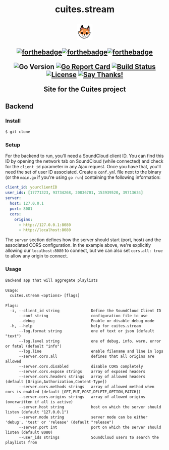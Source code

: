 <h1 align="center">cuites.stream</h1>
<h2 align="center">
  <img src="front/public/fox.gif" alt="mascot" height="50px">
  
  [![forthebadge](https://forthebadge.com/images/badges/made-with-go.svg)](https://forthebadge.com)[![forthebadge](https://forthebadge.com/images/badges/built-with-love.svg)](https://forthebadge.com)[![forthebadge](https://forthebadge.com/images/badges/uses-badges.svg)](https://forthebadge.com)

  ![Go Version](https://img.shields.io/badge/Go%20Version-latest-brightgreen.svg)
  [![Go Report Card](https://goreportcard.com/badge/github.com/Depado/cuites.stream)](https://goreportcard.com/report/github.com/Depado/cuites.stream)
  [![Build Status](https://drone.depa.do/api/badges/Depado/cuites.stream/status.svg)](https://drone.depa.do/Depado/cuites.stream)
  [![License](https://img.shields.io/badge/license-MIT-blue.svg)](https://github.com/Depado/cuites.stream/blob/master/LICENSE)
  [![Say Thanks!](https://img.shields.io/badge/Say%20Thanks-!-1EAEDB.svg)](https://saythanks.io/to/Depado)

  Site for the Cuites project
</h2>

## Backend

### Install

```sh
$ git clone 
```

### Setup

For the backend to run, you'll need a SoundCloud client ID. You can find this
ID by opening the network tab on SoundCloud (while connected) and check for the
`client_id` parameter in any Ajax request. Once you have that, you'll need the
set of user ID associated. Create a `conf.yml` file next to the binary (or the 
`main.go` if you're using `go run`) containing the following information:

```yaml
client_id: yourclientID
user_ids: [17771323, 93734268, 20836701, 153939520, 39713634]
server:
  host: 127.0.0.1
  port: 8081
  cors:
    origins:
      - http://127.0.0.1:8080
      - http://localhost:8080
```

The `server` section defines how the server should start (port, host) and the 
associated CORS configuration. In the example above, we're explicitly allowing
our `localhost:8080` to connect, but we can also set `cors.all: true` to allow
any origin to connect.

### Usage

```
Backend app that will aggregate playlists

Usage:
  cuites.stream <options> [flags]

Flags:
  -i, --client_id string              Define the SoundCloud Client ID
      --conf string                   configuration file to use
      --debug                         Enable or disable debug mode
  -h, --help                          help for cuites.stream
      --log.format string             one of text or json (default "text")
      --log.level string              one of debug, info, warn, error or fatal (default "info")
      --log.line                      enable filename and line in logs
      --server.cors.all               defines that all origins are allowed
      --server.cors.disabled          disable CORS completely
      --server.cors.expose strings    array of exposed headers
      --server.cors.headers strings   array of allowed headers (default [Origin,Authorization,Content-Type])
      --server.cors.methods strings   array of allowed method when cors is enabled (default [GET,PUT,POST,DELETE,OPTION,PATCH])
      --server.cors.origins strings   array of allowed origins (overwritten if all is active)
      --server.host string            host on which the server should listen (default "127.0.0.1")
      --server.mode string            server mode can be either 'debug', 'test' or 'release' (default "release")
      --server.port int               port on which the server should listen (default 8080)
      --user_ids strings              SoundCloud users to search the playlists from
```

